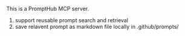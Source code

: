 This is a PromptHub MCP server.
1. support reusable prompt search and retrieval
2. save relavent prompt as markdown file locally in .github/prompts/